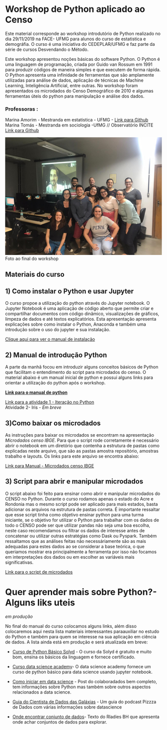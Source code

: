 # Workshop de Python aplicado ao Censo 

Este material corresponde ao workshop introdutório de Python realizado no dia 29/11/2019 na FACE- UFMG para 
alunos do curso de estatistica e demográfia. O curso é uma iniciativa do CEDEPLAR/UFMG e faz parte da série de
cursos Desvendando o Método.

Este workshop apresentou noções básicas do software Python. O Python é uma linguagem de programação,
criada por Guido van Rossum em 1991 para produzir códigos de maneira simples e que executem de forma rápida.
O Python apresenta uma infinidade de ferramentas que são amplamente utilizadas para análise de dados,
aplicação de técnicas de Machine Learning, Inteligência Artificial, entre outras. No workshop foram apresentados os microdados
do Censo Demográfico de 2010 e algumas ferramentas úteis do python para manipulação e análise dos dados.


### Professoras :

Marina Amorim - Mestranda em estatistica - UFMG - [Link para Github](https://github.com/MarinaAmorim)  
Marina Tomás - Mestranda em sociologia -UfMG // Observatório INCITE [Link para Github](https://github.com/marinattomas)

![Foto curso](https://github.com/marinattomas/Curso-de-Python-aplicado-ao-Censo/blob/master/Foto-Workshop.jpeg)
Foto ao final do workshop

## Materiais do curso

## 1) Como instalar o Python e usar Jupyter

O curso propoe a utilização do python através do Jupyter notebook. O Jupyter Notebook é uma aplicação de código aberto que
permite criar e compartilhar documentos com código dinâmico, visualizações de gráficos, limpeza de dados e 
até textos explicatórios. Esta apresentação apresenta explicações sobre como instalar o Python, Anaconda e também uma introdução sobre o uso do jupyter e sua instalação.

[Clique aqui para ver o manual de instalação](https://github.com/MarinaAmorim/Curso-de-Python-aplicado-ao-Censo/blob/master/Python%20-%20Instala%C3%A7%C3%A3o%20.pdfs)

## 2)  Manual de introdução Python

A parte da manhã focou em introduzir alguns conceitos básicos de Python que facilitam o entendimento do script para 
microdados do censo. O material abaixo é um manual inicial de python e possui alguns links para orientar a utilização do python após o workshop. 

**[Link para o manual de python](https://github.com/MarinaAmorim/Curso-de-Python-aplicado-ao-Censo/blob/master/Curso%20de%20Python%20-%20Introdu%C3%A7%C3%A3o.pdf)**
  
[Link para a atividade 1 - Iteração no Python](https://github.com/marinattomas/Curso-de-Python-aplicado-ao-Censo/blob/master/Itera%C3%A7%C3%A3o%20no%20Python.ipynb)  
Atividade 2- Iris - *Em breve*

## 3)Como baixar os microdados

As instruções para baixar os microdados se encontram na apresentação *Microdados censo IBGE*. Para que o script rode 
corretamente é necessário abrir o notebook em um diretório que contenha a estrutura de pastas como explicadas neste arquivo, que 
são as pastas amostra repositório, amostras trabalho e layouts. Os links para este arquivo se encontra abaixo:

[Link para Manual - Microdados censo IBGE](https://github.com/MarinaAmorim/Curso-de-Python-aplicado-ao-Censo/blob/master/Microdados%20IBGE%20-%20Censos%20Demogr%C3%A1fico.pdf)  

## 3) Script para abrir e manipular microdados

O script abaixo foi feito para ensinar como abrir e manipular microdados do CENSO no Python. Durante o curso rodamos apenas 
o estado do Acre e Rondonia mas o mesmo script pode ser aplicado para mais estados, basta adicionar os arquivos na estrutura de pastas correta. 
É importante ressaltar que esse script tinha como objetivo ensinar python para uma turma iniciante, se o objetivo for utilizar o Python 
para trabalhar com os dados de todo o CENSO pode ser que utilizar pandas não seja uma boa escolha, neste caso recomendamos ou filtrar
os dados de interesse antes de concatenar ou utilizar outras estratégias como Dask ou Pyspark. Também ressaltamos que as análises feitas não necessáriamente são as mais adequadas para estes dados ao se considerar a base teórica, o que queriamos mostrar era principalmente
a  ferramenta por isso não focamos em interpretações dos dados ou em escolher as variáveis mais significativas.

[Link para o script de microdados](https://github.com/marinattomas/Curso-de-Python-aplicado-ao-Censo/blob/master/Notebook_Python_Curso.ipynb)

# Quer aprender mais sobre Python?- Alguns liks uteis
*em produção*

No final do manual do curso colocamos alguns links, além disso colocaremos aqui nesta lista materiais interessantes paraauxiliar no estudo do Python e também para quem se interesse na sua aplicação em ciência de dados. A lista ainda está em produção e será atualizada em breve:

- [Curso de Python Básico Solyd](https://solyd.com.br/treinamentos/python-basico) - O curso da Solyd é gratuito e muito bom, ensina os básicos da linguagem e fornece certificado.

- [Curso data science academy](https://www.datascienceacademy.com.br/course?courseid=python-fundamentos)- O data science academy fornece um curso de python básico para data science usando jupyter notebook.

- [Como iniciar em data science](http://colaboradados.com.br/blogposts/para-iniciar-em-data-science.html) - Post  do colaboradados bem completo, tem informações sobre Python mas também sobre outros aspectos relacionados a data science. 

- [Guia do Cientista de Dados das Galáxias](https://github.com/PizzaDeDados/datascience-pizza) - Um guia do podcast Pizzza de Dados com várias informações sobre datascience 

- [Onde encontrar conjunto de dados](https://medium.com/rladiesbh/19-lugares-para-encontrar-conjuntos-de-dados-gratuitos-para-projetos-de-ci%C3%AAncia-de-dados-4390943d860d)- Texto do Rladies BH que apresenta onde achar conjuntos de dados para explorar.
